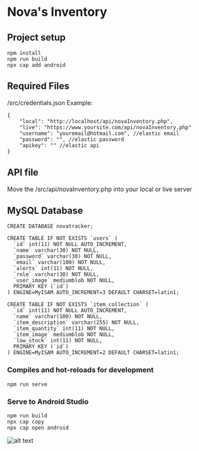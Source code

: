 # Nova's Inventory

## Project setup
```
npm install
npm run build
npx cap add android
```

## Required Files
/src/credentials.json
Example:
```
{
    "local": "http://localhost/api/novaInventory.php",
    "live": "https://www.yoursite.com/api/novaInventory.php"
    "username": "youremail@hotmail.com", //elastic email
    "password": "", //elastic password
    "apikey": "" //elastic api
}
```

## API file
Move the /src/api/novaInventory.php into your local or live server

## MySQL Database
```
CREATE DATABASE novatracker;
```

```
CREATE TABLE IF NOT EXISTS `users` (
  `id` int(11) NOT NULL AUTO_INCREMENT,
  `name` varchar(30) NOT NULL,
  `password` varchar(30) NOT NULL,
  `email` varchar(100) NOT NULL,
  `alerts` int(11) NOT NULL,
  `role` varchar(30) NOT NULL,
  `user_image` mediumblob NOT NULL,
  PRIMARY KEY (`id`)
) ENGINE=MyISAM AUTO_INCREMENT=3 DEFAULT CHARSET=latin1;
```

```
CREATE TABLE IF NOT EXISTS `item_collection` (
  `id` int(11) NOT NULL AUTO_INCREMENT,
  `name` varchar(100) NOT NULL,
  `item_description` varchar(255) NOT NULL,
  `item_quantity` int(11) NOT NULL,
  `item_image` mediumblob NOT NULL,
  `low_stock` int(11) NOT NULL,
  PRIMARY KEY (`id`)
) ENGINE=MyISAM AUTO_INCREMENT=2 DEFAULT CHARSET=latin1;
```

### Compiles and hot-reloads for development
```
npm run serve
```

### Serve to Android Studio
```
npm run build
npx cap copy
npx cap open android
```

![alt text](https://github.com/AlexGellert/NovaTracker/blob/master/screenshot.png)
